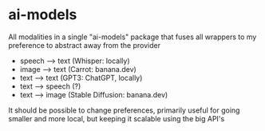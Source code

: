 # ai-models

All modalities in a single "ai-models" package that fuses all wrappers to my preference to abstract away from the provider

- speech --> text (Whisper: locally)
- image --> text (Carrot: banana.dev)
- text --> text (GPT3: ChatGPT, locally)
- text --> speech (?)
- text --> image (Stable Diffusion: banana.dev)

It should be possible to change preferences, primarily useful for going smaller and more local, but keeping it scalable using the big API's
